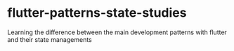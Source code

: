 # flutter-patterns-state-studies
Learning the difference between the main development patterns with flutter and their state managements

